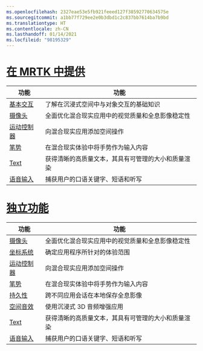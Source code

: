 ```yaml
---
ms.openlocfilehash: 2327eae53e5fb921feeed127f38592770634575e
ms.sourcegitcommit: a1bb77f729ee2e0b3dbd1c2c837bb7614ba7b9bd
ms.translationtype: HT
ms.contentlocale: zh-CN
ms.lasthandoff: 01/14/2021
ms.locfileid: "98195329"
---
```

# <a name="available-in-mrtk"></a>[在 MRTK 中提供](#tab/mrtk)

|  功能  |  功能  |
| --- | --- |
| [基本交互](../unity/mrtk-101.md) | 了解在沉浸式空间中与对象交互的基础知识 |
| [摄像头](../unity/camera-in-unity.md) | 全面优化混合现实应用中的视觉质量和全息影像稳定性 |
| [运动控制器](../unity/motion-controllers-in-unity.md) | 向混合现实应用添加空间操作 |
| [笔势](../unity/gestures-in-unity.md) | 在混合现实体验中将手势作为输入内容 |
| [Text](../unity/text-in-unity.md) | 获得清晰的高质量文本，其具有可管理的大小和质量渲染 |
| [语音输入](../unity/voice-input-in-unity.md) | 捕获用户的口语关键字、短语和听写|

# <a name="standalone-features"></a>[独立功能](#tab/standalone)

|  功能  |  功能  |
| --- | --- |
| [摄像头](../unity/camera-in-unity.md) | 全面优化混合现实应用中的视觉质量和全息影像稳定性 |
| [坐标系统](../unity/coordinate-systems-in-unity.md) | 确定应用程序所针对的体验范围 |
| [运动控制器](../unity/motion-controllers-in-unity.md) | 向混合现实应用添加空间操作 |
| [笔势](../unity/gestures-in-unity.md) | 在混合现实体验中将手势作为输入内容 |
| [持久性](../unity/persistence-in-unity.md) | 跨不同应用会话在本地保存全息影像 |
| [空间音效](../unity/spatial-sound-in-unity.md) | 使用沉浸式 3D 音频增强应用 |
| [Text](../unity/text-in-unity.md) | 获得清晰的高质量文本，其具有可管理的大小和质量渲染 |
| [语音输入](../unity/voice-input-in-unity.md) | 捕获用户的口语关键字、短语和听写|


